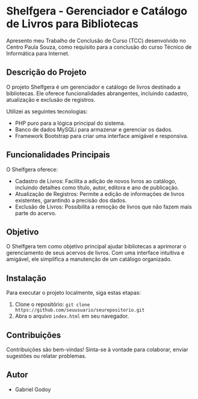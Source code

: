 # Shelfgera - Gerenciador e Catálogo de Livros para Bibliotecas

Apresento meu Trabalho de Conclusão de Curso (TCC) desenvolvido no Centro Paula Souza, como requisito para a conclusão do curso Técnico de Informática para Internet.

## Descrição do Projeto

O projeto Shelfgera é um gerenciador e catálogo de livros destinado a bibliotecas. Ele oferece funcionalidades abrangentes, incluindo cadastro, atualização e exclusão de registros. 

Utilizei as seguintes tecnologias:

- PHP puro para a lógica principal do sistema.
- Banco de dados MySQLi para armazenar e gerenciar os dados.
- Framework Bootstrap para criar uma interface amigável e responsiva.

## Funcionalidades Principais

O Shelfgera oferece:

- Cadastro de Livros: Facilita a adição de novos livros ao catálogo, incluindo detalhes como título, autor, editora e ano de publicação.
- Atualização de Registros: Permite a edição de informações de livros existentes, garantindo a precisão dos dados.
- Exclusão de Livros: Possibilita a remoção de livros que não fazem mais parte do acervo.

## Objetivo

O Shelfgera tem como objetivo principal ajudar bibliotecas a aprimorar o gerenciamento de seus acervos de livros. Com uma interface intuitiva e amigável, ele simplifica a manutenção de um catálogo organizado.

## Instalação

Para executar o projeto localmente, siga estas etapas:

1. Clone o repositório: `git clone https://github.com/seuusuario/seurepositorio.git`
2. Abra o arquivo `index.html` em seu navegador.

## Contribuições

Contribuições são bem-vindas! Sinta-se à vontade para colaborar, enviar sugestões ou relatar problemas.

## Autor

- Gabriel Godoy
